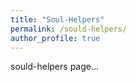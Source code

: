 ```yaml
---
title: "Soul-Helpers"
permalink: /sould-helpers/
author_profile: true
---
```


sould-helpers page...
